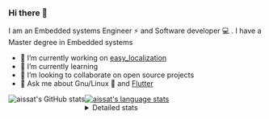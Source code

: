 ### Hi there 👋

I am an Embedded systems Engineer ⚡️ and Software developer 💻 . I have a Master degree in Embedded systems
- 🔭 I’m currently working on [easy_localization](https://pub.dev/packages/easy_localization)
- 🌱 I’m currently learning 
- 👯 I’m looking to collaborate on open source projects
- 💬 Ask me about  Gnu/Linux 🐧 and [Flutter](https://flutter.dev) 

<a href="https://profile-summary-for-github.com/user/aissat">
  <img align="left" height="170px" src="https://github-readme-stats.vercel.app/api?username=aissat&show_icons=true&line_height=27&count_private=true&include_all_commits=true" alt="aissat's GitHub stats"/>
  <img src="https://github-readme-stats.vercel.app/api/top-langs/?username=aissat&hide_langs_below=5&layout=compact" alt="aissat's language stats"/>
</a>

<details>
<summary>Detailed stats</summary>
 

### 🧐 Waka Stats

<!--START_SECTION:waka-->
![Profile Views](http://img.shields.io/badge/Profile%20Views-15-blue)

![Lines of code](https://img.shields.io/badge/From%20Hello%20World%20I%27ve%20Written-341819%20lines%20of%20code-blue)

**🐱 My Github Data** 

> 🏆 327 Contributions in the Year 2021
 > 
> 📦 43.7 kB Used in Github's Storage 
 > 
> 💼 Opted to Hire
 > 
> 📜 144 Public Repositories 
 > 
> 🔑 14 Private Repositories  
 > 
**I'm a Night 🦉** 

```text
🌞 Morning    65 commits     ██░░░░░░░░░░░░░░░░░░░░░░░   9.48% 
🌆 Daytime    94 commits     ███░░░░░░░░░░░░░░░░░░░░░░   13.7% 
🌃 Evening    291 commits    ██████████░░░░░░░░░░░░░░░   42.42% 
🌙 Night      236 commits    ████████░░░░░░░░░░░░░░░░░   34.4%

```
📅 **I'm Most Productive on Tuesday** 

```text
Monday       67 commits     ██░░░░░░░░░░░░░░░░░░░░░░░   9.77% 
Tuesday      161 commits    █████░░░░░░░░░░░░░░░░░░░░   23.47% 
Wednesday    93 commits     ███░░░░░░░░░░░░░░░░░░░░░░   13.56% 
Thursday     89 commits     ███░░░░░░░░░░░░░░░░░░░░░░   12.97% 
Friday       85 commits     ███░░░░░░░░░░░░░░░░░░░░░░   12.39% 
Saturday     119 commits    ████░░░░░░░░░░░░░░░░░░░░░   17.35% 
Sunday       72 commits     ██░░░░░░░░░░░░░░░░░░░░░░░   10.5%

```


📊 **This Week I Spent My Time On** 

```text
⌚︎ Time Zone: Africa/Algiers

💬 Programming Languages: 
Dart                     2 hrs 4 mins        ████████████████░░░░░░░░░   65.82% 
JavaScript               1 hr 3 mins         ████████░░░░░░░░░░░░░░░░░   33.89% 
YAML                     0 secs              ░░░░░░░░░░░░░░░░░░░░░░░░░   0.29%

🔥 Editors: 
VS Code                  3 hrs 8 mins        █████████████████████████   100.0%

💻 Operating System: 
Linux                    3 hrs 8 mins        █████████████████████████   100.0%

```

**I Mostly Code in Dart** 

```text
Dart                     20 repos            █████████░░░░░░░░░░░░░░░░   38.46% 
PHP                      4 repos             ██░░░░░░░░░░░░░░░░░░░░░░░   7.69% 
Vala                     4 repos             ██░░░░░░░░░░░░░░░░░░░░░░░   7.69% 
TypeScript               4 repos             ██░░░░░░░░░░░░░░░░░░░░░░░   7.69% 
C                        3 repos             █░░░░░░░░░░░░░░░░░░░░░░░░   5.77%

```


**Timeline**

![Chart not found](https://raw.githubusercontent.com/aissat/aissat/master/charts/bar_graph.png) 


 Last Updated on 18/07/2021
<!--END_SECTION:waka-->

</details>
